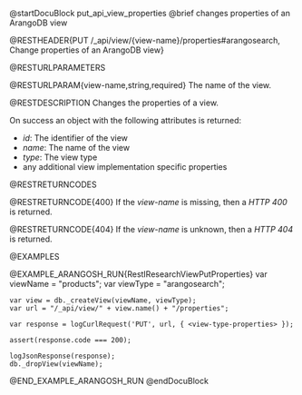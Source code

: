 @startDocuBlock put_api_view_properties
@brief changes properties of an ArangoDB view

@RESTHEADER{PUT /_api/view/{view-name}/properties#arangosearch, Change properties of an ArangoDB view}

@RESTURLPARAMETERS

@RESTURLPARAM{view-name,string,required}
The name of the view.

@RESTDESCRIPTION
Changes the properties of a view.

On success an object with the following attributes is returned:
- *id*: The identifier of the view
- *name*: The name of the view
- *type*: The view type
- any additional view implementation specific properties

@RESTRETURNCODES

@RESTRETURNCODE{400}
If the *view-name* is missing, then a *HTTP 400* is returned.

@RESTRETURNCODE{404}
If the *view-name* is unknown, then a *HTTP 404* is returned.

@EXAMPLES

@EXAMPLE_ARANGOSH_RUN{RestIResearchViewPutProperties}
    var viewName = "products";
    var viewType = "arangosearch";

    var view = db._createView(viewName, viewType);
    var url = "/_api/view/" + view.name() + "/properties";

    var response = logCurlRequest('PUT', url, { <view-type-properties> });

    assert(response.code === 200);

    logJsonResponse(response);
    db._dropView(viewName);
@END_EXAMPLE_ARANGOSH_RUN
@endDocuBlock
